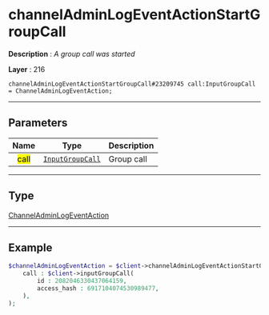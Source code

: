 # channelAdminLogEventActionStartGroupCall

**Description** : *A group call was started*

**Layer** : 216

```tl
channelAdminLogEventActionStartGroupCall#23209745 call:InputGroupCall = ChannelAdminLogEventAction;
```

---

## Parameters

| Name | Type | Description |
| :---: | :---: | :--- |
| <mark>call</mark> | [`InputGroupCall`](type/InputGroupCall) | Group call |

---

## Type

[ChannelAdminLogEventAction](type/ChannelAdminLogEventAction)

---

## Example

```php
$channelAdminLogEventAction = $client->channelAdminLogEventActionStartGroupCall(
	call : $client->inputGroupCall(
		id : 2082046330437064159,
		access_hash : 6917104074530989477,
	),
);
```